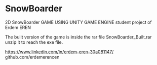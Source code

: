 # SnowBoarder
2D SnowBoarder GAME USING UNITY GAME ENGINE student project of Erdem EREN

The built version of the game is inside the rar file SnowBoarder_Built.rar unzip it to reach the exe file.

https://www.linkedin.com/in/erdem-eren-30a081147/ github.com/erdemerencen
